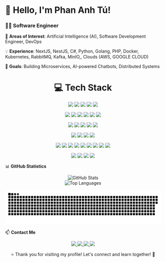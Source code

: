 # 👋 Hello, I'm Phan Anh Tú!  
### 👨‍💻 Software Engineer  

🌱 **Areas of Interest**: Artificial Intelligence (AI), Software Development Engineer, DevOps

💡 **Experience**: NextJS, NestJS, C#, Python, Golang, PHP, Docker, Kubernetes, RabbitMQ, Kafka, MinIO,, Clouds (AWS, GOOGLE CLOUD)

🎯 **Goals**: Building Microservices, AI-powered Chatbots, Distributed Systems

<h1 align="center"> 💻 Tech Stack</h1>

<p align="center"> 
  <img src="https://img.shields.io/badge/Python-3776AB?style=for-the-badge&logo=python&logoColor=white"> 
  <img src="https://img.shields.io/badge/Go-00ADD8?style=for-the-badge&logo=go&logoColor=white"> 
  <img src="https://img.shields.io/badge/C%23-239120?style=for-the-badge&logo=csharp&logoColor=white"> 
  <img src="https://img.shields.io/badge/JavaScript-F7DF1E?style=for-the-badge&logo=javascript&logoColor=black"> 
  <img src="https://img.shields.io/badge/PHP-777BB4?style=for-the-badge&logo=php&logoColor=white">
</p>

<p align="center"> 
  <img src="https://img.shields.io/badge/.NET-512BD4?style=for-the-badge&logo=dotnet&logoColor=white"> 
  <img src="https://img.shields.io/badge/NestJS-E0234E?style=for-the-badge&logo=nestjs&logoColor=white"> 
  <img src="https://img.shields.io/badge/Next.js-000000?style=for-the-badge&logo=next.js&logoColor=white"> 
  <img src="https://img.shields.io/badge/ReactJS-61DAFB?style=for-the-badge&logo=react&logoColor=black"> 
  <img src="https://img.shields.io/badge/FastAPI-009688?style=for-the-badge&logo=fastapi&logoColor=white"> 
  <img src="https://img.shields.io/badge/Django-092E20?style=for-the-badge&logo=django&logoColor=white"> 
</p>

<p align="center"> 
  <img src="https://img.shields.io/badge/Kubernetes-326CE5?style=for-the-badge&logo=kubernetes&logoColor=white"> 
  <img src="https://img.shields.io/badge/Docker-2496ED?style=for-the-badge&logo=docker&logoColor=white"> 
  <img src="https://img.shields.io/badge/Helm-0F1689?style=for-the-badge&logo=helm&logoColor=white"> 
  <img src="https://img.shields.io/badge/Jenkins-D24939?style=for-the-badge&logo=jenkins&logoColor=white"> 
  <img src="https://img.shields.io/badge/ArgoCD-EF7B4D?style=for-the-badge&logo=argo&logoColor=white"> 
</p>

<p align="center"> 
  <img src="https://img.shields.io/badge/RabbitMQ-FF6600?style=for-the-badge&logo=rabbitmq&logoColor=white"> 
  <img src="https://img.shields.io/badge/Apache%20Kafka-231F20?style=for-the-badge&logo=apache-kafka&logoColor=white"> 
  <img src="https://img.shields.io/badge/MQTT-660066?style=for-the-badge&logo=eclipse-mosquitto&logoColor=white"> 
  <img src="https://img.shields.io/badge/WebSocket-0084FF?style=for-the-badge&logo=websocket&logoColor=white"> 
</p>

<p align="center"> 
  <img src="https://img.shields.io/badge/MySQL-4479A1?style=for-the-badge&logo=mysql&logoColor=white"> 
  <img src="https://img.shields.io/badge/PostgreSQL-336791?style=for-the-badge&logo=postgresql&logoColor=white"> 
  <img src="https://img.shields.io/badge/MongoDB-47A248?style=for-the-badge&logo=mongodb&logoColor=white"> 
  <img src="https://img.shields.io/badge/SQL%20Server-CC2927?style=for-the-badge&logo=microsoft-sql-server&logoColor=white"> 
  <img src="https://img.shields.io/badge/Elasticsearch-005571?style=for-the-badge&logo=elasticsearch&logoColor=white"> 
  <img src="https://img.shields.io/badge/Redis-DC382D?style=for-the-badge&logo=redis&logoColor=white"> 
  <img src="https://img.shields.io/badge/MinIO-990000?style=for-the-badge&logo=minio&logoColor=white"> 
  <img src="https://img.shields.io/badge/Qdrant-FF6F00?style=for-the-badge&logo=qdrant&logoColor=white"> 
  <img src="https://img.shields.io/badge/Milvus-00B8A9?style=for-the-badge&logo=milvus&logoColor=white"> 
</p>

<p align="center">
  <img src="https://img.shields.io/badge/Google%20Cloud-4285F4?style=for-the-badge&logo=googlecloud&logoColor=white">
  <img src="https://img.shields.io/badge/AWS-232F3E?style=for-the-badge&logo=amazonaws&logoColor=white">
  <img src="https://img.shields.io/badge/Cloudflare-F38020?style=for-the-badge&logo=cloudflare&logoColor=white">
  <img src="https://img.shields.io/badge/Cloudinary-3448C5?style=for-the-badge&logo=cloudinary&logoColor=white">
</p>


📊 **GitHub Statistics**
<p align="center">
  <img src="https://github-readme-stats.vercel.app/api?username=phananhtu1998&show_icons=true&theme=radical&count_private=true&include_all_commits=true" alt="GitHub Stats">
  <br>
  <img src="https://github-readme-stats.vercel.app/api/top-langs/?username=phananhtu1998&layout=compact&theme=radical&count_private=true" alt="Top Languages">
</p>

![snake gif](https://github.com/phananhtu1998/phananhtu1998/blob/output/github-snake-dark.svg)
</div>

📫 **Contact Me**
<p align="center">
  <a href="https://github.com/phananhtu1998">
    <img src="https://img.shields.io/badge/GitHub-181717?style=for-the-badge&logo=github">
  </a> 
  <a href="mailto:phananhtu1998@gmail.com">
    <img src="https://img.shields.io/badge/Email-D14836?style=for-the-badge&logo=gmail&logoColor=white">
  </a>
  <a href="https://zalo.me/0328975111">
    <img src="https://img.shields.io/badge/Zalo-0088CC?style=for-the-badge&logo=zalo&logoColor=white">
  </a>
  <a href="https://www.facebook.com/phan.anh.tu.913831/">
    <img src="https://img.shields.io/badge/Facebook-1877F2?style=for-the-badge&logo=facebook&logoColor=white">
  </a>
</p>

<p align="center"> ⭐ Thank you for visiting my profile! Let's connect and learn together! 🚀</p>

